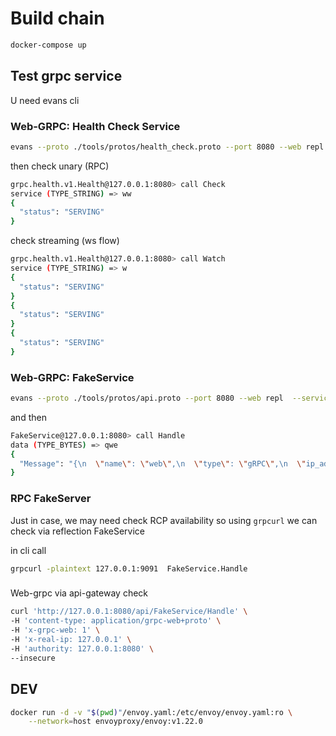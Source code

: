 # Build chain

```bash
docker-compose up
```

## Test grpc service

U need evans cli

### Web-GRPC:  Health Check Service

```bash
evans --proto ./tools/protos/health_check.proto --port 8080 --web repl --package grpc.health.v1 --service Health
```

then check unary (RPC)

```bash
grpc.health.v1.Health@127.0.0.1:8080> call Check 
service (TYPE_STRING) => ww
{
  "status": "SERVING"
}
```

check streaming (ws flow)
```bash
grpc.health.v1.Health@127.0.0.1:8080> call Watch
service (TYPE_STRING) => w
{
  "status": "SERVING"
}
{
  "status": "SERVING"
}
{
  "status": "SERVING"
}
```

### Web-GRPC: FakeService

```bash
evans --proto ./tools/protos/api.proto --port 8080 --web repl  --service FakeService
```

and then

```bash
FakeService@127.0.0.1:8080> call Handle
data (TYPE_BYTES) => qwe
{
  "Message": "{\n  \"name\": \"web\",\n  \"type\": \"gRPC\",\n  \"ip_addresses\": [\n    \"192.168.192.2\"\n  ],\n  \"start_time\": \"2023-06-28T14:31:18.515878\",\n  \"end_time\": \"2023-06-28T14:31:18.527275\",\n  \"duration\": \"11.395958ms\",\n  \"body\": \"Hello World\",\n  \"code\": 0\n}\n"
}

```

### RPC FakeServer

Just in case, we may need check RCP availability so using `grpcurl` we can check via reflection FakeService

in cli call

```bash
grpcurl -plaintext 127.0.0.1:9091  FakeService.Handle
```

### 
Web-grpc via api-gateway check

```bash
curl 'http://127.0.0.1:8080/api/FakeService/Handle' \
-H 'content-type: application/grpc-web+proto' \
-H 'x-grpc-web: 1' \
-H 'x-real-ip: 127.0.0.1' \
-H 'authority: 127.0.0.1:8080' \
--insecure
```


## DEV

```bash
docker run -d -v "$(pwd)"/envoy.yaml:/etc/envoy/envoy.yaml:ro \
    --network=host envoyproxy/envoy:v1.22.0
```